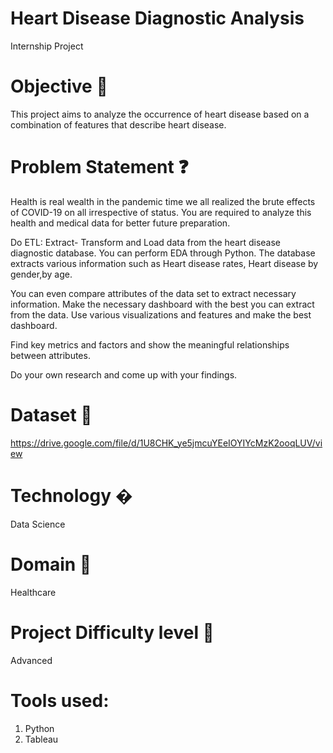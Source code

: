 # Heart Disease Diagnostic Analysis
Internship Project

# Objective 🎯
This project aims to analyze the occurrence of heart disease based on a combination of features that describe heart disease.

# Problem Statement ❓

Health is real wealth in the pandemic time we all realized the brute effects of COVID-19 on all
irrespective of status. 
You are required to analyze this health and medical data for better future preparation.

Do ETL: Extract- Transform and Load data from the heart disease diagnostic database. You can perform EDA through Python. 
The database extracts various information such as Heart disease rates, Heart disease by gender,by age.

You can even compare attributes of the data set to extract necessary information. Make the necessary dashboard with the best you can extract from the data. 
Use various visualizations and features and make the best dashboard.

Find key metrics and factors and show the meaningful relationships between attributes.

Do your own research and come up with your findings.

# Dataset 📀
https://drive.google.com/file/d/1U8CHK_ye5jmcuYEeIOYIYcMzK2ooqLUV/view

# Technology �
Data Science

# Domain 🏥
Healthcare

# Project Difficulty level 🥇
Advanced

# Tools used:
1. Python
2. Tableau
